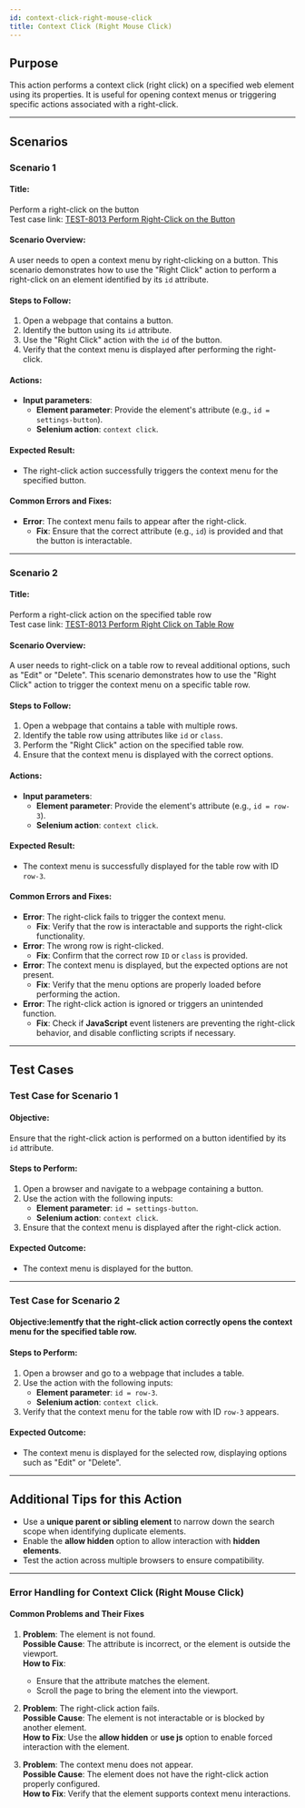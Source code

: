 ```yaml
---
id: context-click-right-mouse-click
title: Context Click (Right Mouse Click)
---
```


## Purpose
This action performs a context click (right click) on a specified web element using its properties. It is useful for opening context menus or triggering specific actions associated with a right-click.

---

## Scenarios

### Scenario 1

#### Title:
Perform a right-click on the button  
Test case link: [TEST-8013 Perform Right-Click on the Button](https://zeuz.zeuz.ai/Home/ManageTestCases/Edit/TEST-8013/#parentHorizontalTab2)

#### Scenario Overview:
A user needs to open a context menu by right-clicking on a button. This scenario demonstrates how to use the "Right Click" action to perform a right-click on an element identified by its `id` attribute.

#### Steps to Follow:
1. Open a webpage that contains a button.
2. Identify the button using its `id` attribute.
3. Use the "Right Click" action with the `id` of the button.
4. Verify that the context menu is displayed after performing the right-click.

#### Actions:
- **Input parameters**:
  - **Element parameter**: Provide the element's attribute (e.g., `id = settings-button`).
  - **Selenium action**: `context click`.

#### Expected Result:
- The right-click action successfully triggers the context menu for the specified button.

#### Common Errors and Fixes:
- **Error**: The context menu fails to appear after the right-click.
  - **Fix**: Ensure that the correct attribute (e.g., `id`) is provided and that the button is interactable.

---

### Scenario 2

#### Title:
Perform a right-click action on the specified table row  
Test case link: [TEST-8013 Perform Right Click on Table Row](https://zeuz.zeuz.ai/Home/ManageTestCases/Edit/TEST-8013/#parentHorizontalTab2)

#### Scenario Overview:
A user needs to right-click on a table row to reveal additional options, such as "Edit" or "Delete". This scenario demonstrates how to use the "Right Click" action to trigger the context menu on a specific table row.

#### Steps to Follow:
1. Open a webpage that contains a table with multiple rows.
2. Identify the table row using attributes like `id` or `class`.
3. Perform the "Right Click" action on the specified table row.
4. Ensure that the context menu is displayed with the correct options.

#### Actions:
- **Input parameters**:
  - **Element parameter**: Provide the element's attribute (e.g., `id = row-3`).
  - **Selenium action**: `context click`.

#### Expected Result:
- The context menu is successfully displayed for the table row with ID `row-3`.

#### Common Errors and Fixes:
- **Error**: The right-click fails to trigger the context menu.
  - **Fix**: Verify that the row is interactable and supports the right-click functionality.
- **Error**: The wrong row is right-clicked.
  - **Fix**: Confirm that the correct row `ID` or `class` is provided.
- **Error**: The context menu is displayed, but the expected options are not present.
  - **Fix**: Verify that the menu options are properly loaded before performing the action.
- **Error**: The right-click action is ignored or triggers an unintended function.
  - **Fix**: Check if **JavaScript** event listeners are preventing the right-click behavior, and disable conflicting scripts if necessary.

---

## Test Cases

### Test Case for Scenario 1

#### Objective:
Ensure that the right-click action is performed on a button identified by its `id` attribute.

#### Steps to Perform:
1. Open a browser and navigate to a webpage containing a button.
2. Use the action with the following inputs:
   - **Element parameter**: `id = settings-button`.
   - **Selenium action**: `context click`.
3. Ensure that the context menu is displayed after the right-click action.

#### Expected Outcome:
- The context menu is displayed for the button.

---

### Test Case for Scenario 2
#### Objective:lementfy that the right-click action correctly opens the context menu for the specified table row.

#### Steps to Perform:
1. Open a browser and go to a webpage that includes a table.
2. Use the action with the following inputs:
   - **Element parameter**: `id = row-3`.
   - **Selenium action**: `context click`.
3. Verify that the context menu for the table row with ID `row-3` appears.

#### Expected Outcome:
- The context menu is displayed for the selected row, displaying options such as "Edit" or "Delete".

---

## Additional Tips for this Action
- Use a **unique parent or sibling element** to narrow down the search scope when identifying duplicate elements.
- Enable the **allow hidden** option to allow interaction with **hidden elements**.
- Test the action across multiple browsers to ensure compatibility.

---

### Error Handling for Context Click (Right Mouse Click)

#### Common Problems and Their Fixes
1. **Problem**: The element is not found.  
   **Possible Cause**: The attribute is incorrect, or the element is outside the viewport.  
   **How to Fix**:  
   - Ensure that the attribute matches the element.
   - Scroll the page to bring the element into the viewport.

2. **Problem**: The right-click action fails.  
   **Possible Cause**: The element is not interactable or is blocked by another element.  
   **How to Fix**: Use the **allow hidden** or **use js** option to enable forced interaction with the element.

3. **Problem**: The context menu does not appear.  
   **Possible Cause**: The element does not have the right-click action properly configured.  
   **How to Fix**: Verify that the element supports context menu interactions.